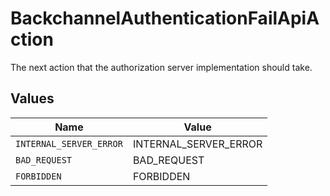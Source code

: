 # BackchannelAuthenticationFailApiAction

The next action that the authorization server implementation should take.


## Values

| Name                    | Value                   |
| ----------------------- | ----------------------- |
| `INTERNAL_SERVER_ERROR` | INTERNAL_SERVER_ERROR   |
| `BAD_REQUEST`           | BAD_REQUEST             |
| `FORBIDDEN`             | FORBIDDEN               |
